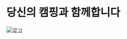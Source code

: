 # 당신의 캠핑과 함께합니다
![로고](https://user-images.githubusercontent.com/85085375/203308146-170ffd51-9d46-4750-9282-2125f601b3af.png)